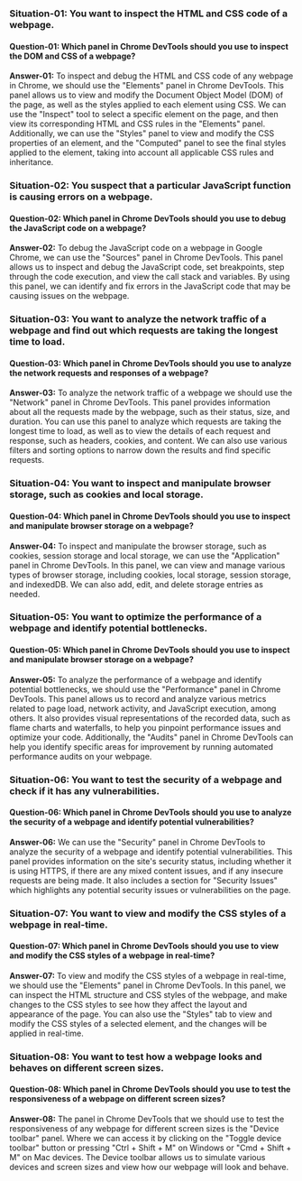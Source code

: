 ### Situation-01: You want to inspect the HTML and CSS code of a webpage.

#### Question-01: Which panel in Chrome DevTools should you use to inspect the DOM and CSS of a webpage?

**Answer-01:** To inspect and debug the HTML and CSS code of any webpage in Chrome, we should use the "Elements" panel in Chrome DevTools. This panel allows us to view and modify the Document Object Model (DOM) of the page, as well as the styles applied to each element using CSS. We can use the "Inspect" tool to select a specific element on the page, and then view its corresponding HTML and CSS rules in the "Elements" panel. Additionally, we can use the "Styles" panel to view and modify the CSS properties of an element, and the "Computed" panel to see the final styles applied to the element, taking into account all applicable CSS rules and inheritance.

###

### Situation-02: You suspect that a particular JavaScript function is causing errors on a webpage.

#### Question-02: Which panel in Chrome DevTools should you use to debug the JavaScript code on a webpage?

**Answer-02:** To debug the JavaScript code on a webpage in Google Chrome, we can use the "Sources" panel in Chrome DevTools. This panel allows us to inspect and debug the JavaScript code, set breakpoints, step through the code execution, and view the call stack and variables. By using this panel, we can identify and fix errors in the JavaScript code that may be causing issues on the webpage.

###

### Situation-03: You want to analyze the network traffic of a webpage and find out which requests are taking the longest time to load.

#### Question-03: Which panel in Chrome DevTools should you use to analyze the network requests and responses of a webpage?

**Answer-03:** To analyze the network traffic of a webpage we should use the "Network" panel in Chrome DevTools. This panel provides information about all the requests made by the webpage, such as their status, size, and duration. You can use this panel to analyze which requests are taking the longest time to load, as well as to view the details of each request and response, such as headers, cookies, and content. We can also use various filters and sorting options to narrow down the results and find specific requests.

###

### Situation-04: You want to inspect and manipulate browser storage, such as cookies and local storage.

#### Question-04: Which panel in Chrome DevTools should you use to inspect and manipulate browser storage on a webpage?

**Answer-04:** To inspect and manipulate the browser storage, such as cookies, session storage and local storage, we can use the "Application" panel in Chrome DevTools. In this panel, we can view and manage various types of browser storage, including cookies, local storage, session storage, and indexedDB. We can also add, edit, and delete storage entries as needed.

###

### Situation-05: You want to optimize the performance of a webpage and identify potential bottlenecks.

#### Question-05: Which panel in Chrome DevTools should you use to inspect and manipulate browser storage on a webpage?

**Answer-05:** To analyze the performance of a webpage and identify potential bottlenecks, we should use the "Performance" panel in Chrome DevTools. This panel allows us to record and analyze various metrics related to page load, network activity, and JavaScript execution, among others. It also provides visual representations of the recorded data, such as flame charts and waterfalls, to help you pinpoint performance issues and optimize your code. Additionally, the "Audits" panel in Chrome DevTools can help you identify specific areas for improvement by running automated performance audits on your webpage.

###

### Situation-06: You want to test the security of a webpage and check if it has any vulnerabilities.

#### Question-06: Which panel in Chrome DevTools should you use to analyze the security of a webpage and identify potential vulnerabilities?

**Answer-06:** We can use the "Security" panel in Chrome DevTools to analyze the security of a webpage and identify potential vulnerabilities. This panel provides information on the site's security status, including whether it is using HTTPS, if there are any mixed content issues, and if any insecure requests are being made. It also includes a section for "Security Issues" which highlights any potential security issues or vulnerabilities on the page.

###

### Situation-07: You want to view and modify the CSS styles of a webpage in real-time.

#### Question-07: Which panel in Chrome DevTools should you use to view and modify the CSS styles of a webpage in real-time?

**Answer-07:** To view and modify the CSS styles of a webpage in real-time, we should use the "Elements" panel in Chrome DevTools. In this panel, we can inspect the HTML structure and CSS styles of the webpage, and make changes to the CSS styles to see how they affect the layout and appearance of the page. You can also use the "Styles" tab to view and modify the CSS styles of a selected element, and the changes will be applied in real-time.

###

### Situation-08: You want to test how a webpage looks and behaves on different screen sizes.

#### Question-08: Which panel in Chrome DevTools should you use to test the responsiveness of a webpage on different screen sizes?

**Answer-08:** The panel in Chrome DevTools that we should use to test the responsiveness of any webpage for different screen sizes is the "Device toolbar" panel. Where we can access it by clicking on the "Toggle device toolbar" button or pressing "Ctrl + Shift + M" on Windows or "Cmd + Shift + M" on Mac devices. The Device toolbar allows us to simulate various devices and screen sizes and view how our webpage will look and behave.
